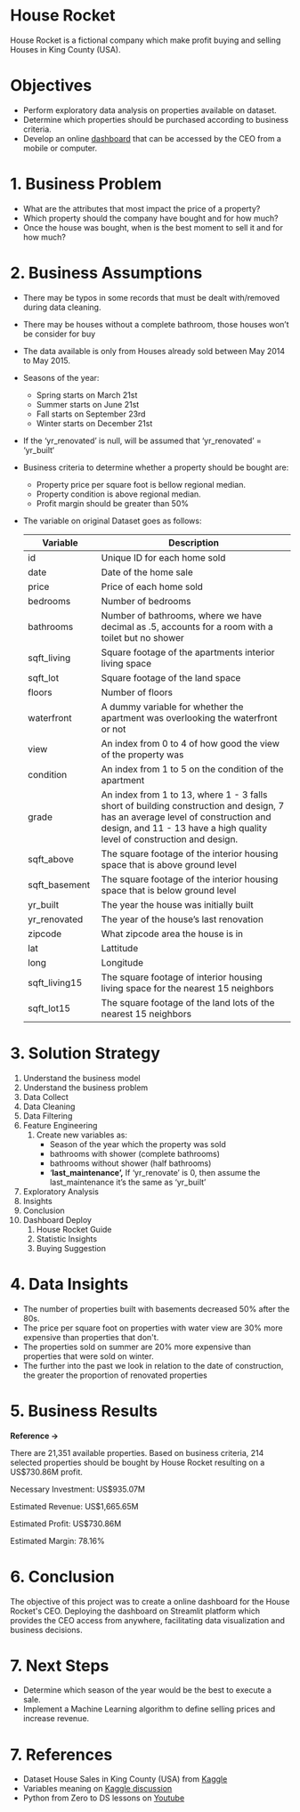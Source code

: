 # House Rocket

House Rocket is a fictional company which make profit buying and selling Houses in King County (USA).

# Objectives

- Perform exploratory data analysis on properties available on dataset.
- Determine which properties should be purchased according to business criteria.
- Develop an online [dashboard](https://zameromjairo-house-rocket-dashboard-fgfvox.streamlit.app) that can be accessed by the CEO from a mobile or computer.

# 1. Business Problem

- What are the attributes that most impact the price of a property?
- Which property should the company have bought and for how much?
- Once the house was bought, when is the best moment to sell it and for how much?

# 2. **Business Assumptions**

- There may be typos in some records that must be dealt with/removed during data cleaning.
- There may be houses without a complete bathroom, those houses won’t be consider for buy
- The data available is only from Houses already sold between May 2014 to May 2015.
- Seasons of the year:
    - Spring starts on March 21st
    - Summer starts on June 21st
    - Fall starts on September 23rd
    - Winter starts on December 21st
- If the ‘yr_renovated’ is null, will be assumed that ‘yr_renovated’ = ‘yr_built‘
- Business criteria to determine whether a property should be bought are:
    - Property price per square foot is bellow regional median.
    - Property condition is above regional median.
    - Profit margin should be greater than 50%
- The variable on original Dataset goes as follows:
    
    
    | Variable | Description |
    | --- | --- |
    | id  | Unique ID for each home sold |
    | date  | Date of the home sale |
    | price  | Price of each home sold |
    | bedrooms  | Number of bedrooms |
    | bathrooms  | Number of bathrooms, where we have decimal as .5, accounts for a room with a toilet but no shower |
    | sqft_living  | Square footage of the apartments interior living space |
    | sqft_lot  | Square footage of the land space |
    | floors  | Number of floors |
    | waterfront  | A dummy variable for whether the apartment was overlooking the waterfront or not |
    | view  | An index from 0 to 4 of how good the view of the property was |
    | condition  | An index from 1 to 5 on the condition of the apartment |
    | grade  | An index from 1 to 13, where 1 - 3 falls short of building construction and design, 7 has an average level of construction and design, and 11 - 13 have a high quality level of construction and design. |
    | sqft_above  | The square footage of the interior housing space that is above ground level |
    | sqft_basement  | The square footage of the interior housing space that is below ground level |
    | yr_built  | The year the house was initially built |
    | yr_renovated  | The year of the house’s last renovation |
    | zipcode  | What zipcode area the house is in |
    | lat  | Lattitude |
    | long  | Longitude |
    | sqft_living15  | The square footage of interior housing living space for the nearest 15 neighbors |
    | sqft_lot15  | The square footage of the land lots of the nearest 15 neighbors |

# 3. Solution Strategy

1. Understand the business model
2. Understand the business problem
3. Data Collect
4. Data Cleaning
5. Data Filtering
6. Feature Engineering
    1. Create new variables as:
        - Season of the year which the property was sold
        - bathrooms with shower (complete bathrooms)
        - bathrooms without shower (half bathrooms)
        - ‘**last_maintenance’,** If ‘yr_renovate’ is 0, then assume the last_maintenance it’s the same as ‘yr_built’
7. Exploratory Analysis
8. Insights
9. Conclusion
10. Dashboard Deploy
    1. House Rocket Guide
    2. Statistic Insights
    3. Buying Suggestion
    

# 4. Data Insights

- The number of properties built with basements decreased 50% after the 80s.
- The price per square foot on properties with water view are 30% more expensive than properties that don't.
- The properties sold on summer are 20% more expensive than properties that were sold on winter.
- The further into the past we look in relation to the date of construction, the greater the proportion of renovated properties

# 5. Business Results

************Reference →************ 

There are 21,351 available properties. Based on business criteria, 214 selected properties should be bought by House Rocket resulting on a US$730.86M profit.

Necessary Investment: US$935.07M

Estimated Revenue: US$1,665.65M

Estimated Profit: US$730.86M

Estimated Margin: 78.16%

# 6. Conclusion

The objective of this project was to create a online dashboard for the House Rocket's CEO. Deploying the dashboard on Streamlit platform which provides the CEO access from anywhere, facilitating data visualization and business decisions.

# 7. Next Steps

- Determine which season of the year would be the best to execute a sale.
- Implement a Machine Learning algorithm to define selling prices and increase revenue.

# 7. References

- Dataset House Sales in King County (USA) from [Kaggle](https://www.kaggle.com/harlfoxem/housesalesprediction)
- Variables meaning on [Kaggle discussion](https://www.kaggle.com/harlfoxem/housesalesprediction/discussion/207885)
- Python from Zero to DS lessons on [Youtube](https://www.youtube.com/watch?v=1xXK_z9M6yk&list=PLZlkyCIi8bMprZgBsFopRQMG_Kj1IA1WG&ab_channel=SejaUmDataScientist)
